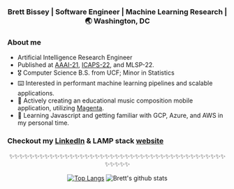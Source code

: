 <div align="center">
<h3> Brett Bissey | Software Engineer | Machine Learning Research | 🌏 Washington, DC</h3>
</div>

### About me 
- Artificial Intelligence Research Engineer
- Published at [AAAI-21](https://ojs.aaai.org/index.php/AAAI/article/view/17427), [ICAPS-22](https://ojs.aaai.org/index.php/ICAPS/article/view/19854/19613), and MLSP-22.
- 🎖  Computer Science B.S. from UCF; Minor in Statistics
- ⌨️   Interested in performant machine learning pipelines and scalable applications.
- 🎼  Actively creating an educational music composition mobile application, utilizing [Magenta](https://magenta.tensorflow.org/).
- 🌱  Learning Javascript and getting familiar with GCP, Azure, and AWS in my personal time. 

### Checkout my [LinkedIn](https://medium.com/@trinwin) & LAMP stack [website](http://bbissey.com)

<div align="center">

✨✨✨✨✨✨✨✨✨✨✨✨✨✨✨✨✨✨✨✨✨✨✨✨✨✨✨✨✨✨✨✨✨✨✨✨✨✨✨✨✨✨✨✨✨✨✨✨

[![Top Langs](https://github-readme-stats.vercel.app/api/top-langs/?username=bb912&layout=compact)](https://github.com/anuraghazra/github-readme-stats)
![Brett's github stats](https://github-readme-stats.vercel.app/api/?username=bb912&show_icons=true&title_color=1F75C8&icon_color=2AA410&text_color=043667&bg_color=ffffff) 


</div>


